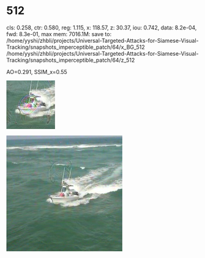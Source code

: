 # 512

cls: 0.258, ctr: 0.580, reg: 1.115, x: 118.57, z: 30.37, iou: 0.742, data: 8.2e-04, fwd: 8.3e-01,  max mem: 7016.1M: save to: /home/yyshi/zhbli/projects/Universal-Targeted-Attacks-for-Siamese-Visual-Tracking/snapshots_imperceptible_patch/64/x_BG_512 /home/yyshi/zhbli/projects/Universal-Targeted-Attacks-for-Siamese-Visual-Tracking/snapshots_imperceptible_patch/64/z_512

AO=0.291, SSIM_x=0.55

![](1_adv_template_img.jpg)

![](2_adv_search_img.jpg)